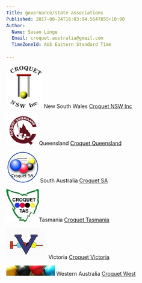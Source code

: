 ```yaml
---
Title: governance/state associations
Published: 2017-08-24T16:03:04.5647855+10:00
Author:
  Name: Susan Linge
  Email: croquet.australia@gmail.com
  TimeZoneId: AUS Eastern Standard Time

---
```

<img src= "/nswlogo2.jpg" alt= "CNSW logo" title= "CNSW logo"/> New South Wales [Croquet NSW Inc](http://www.croquet-nsw.org/contact.html)

<img src= "/caq-logo3.png" alt= "CAQ logo" title= "CAQ logo"/> Queensland [Croquet Queensland](http://www.croquetqld.org/contact-us/)

<img src= "/croquetsa-round3.jpg" alt= "SACA logo" title= "SACA logo"/> South Australia [Croquet SA](http://www.croquetsa.com.au/?page_id=3238)

<img src= "/Tasmania6.jpg" alt= "Croquet Tasmania logo" title= "Croquet Tasmania logo"/>Tasmania [Croquet Tasmania](http://croquettas.com/wp-content/uploads/TCDoc-Office-Bearers.pdf)

<img src= "/croquet-victoria3.png" alt= "Croquet Victoria logo" title= "Croquet Victoria logo"/>   Victoria [Croquet Victoria](http://www.croquetvic.asn.au/officers.php)

<img src= "/wa-logo4.jpg" alt= "Croquet West logo" title= "Croquet West logo"/>    Western Australia [Croquet West](http://www.croquetwest.org.au/?page_id=16)